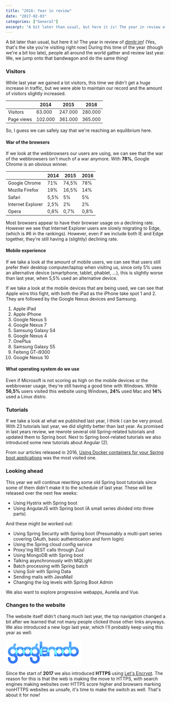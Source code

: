 ```yaml
---
title: "2016: Year in review"
date: "2017-02-03"
categories: ["General"]
excerpt: "A bit later than usual, but here it is! The year in review of dimitr.im! (Yes, that's the site you're visiting right now) During this time of the year, people all around the world gather and review last year."
---
```


A bit later than usual, but here it is! The year in review of [dimitr.im](https://dimitr.im)! (Yes, that's the site you're visiting right now) During this time of the year (though we're a bit too late), people all around the world gather and review last year. We, we jump onto that bandwagon and do the same thing!

### Visitors

While last year we gained a lot visitors, this time we didn't get a huge increase in traffic, but we were able to maintain our record and the amount of visitors slightly increased.

|            | 2014    | 2015    | 2016    |
| ---------- | ------- | ------- | ------- |
| Visitors   | 63.000  | 247.000 | 280.000 |
| Page views | 102.000 | 361.000 | 365.000 |

So, I guess we can safely say that we're reaching an equilibrium here.

#### War of the browsers

If we look at the webbrowsers our users are using, we can see that the war of the webbrowsers isn't much of a war anymore. With **78%**, Google Chrome is an obvious winner.

|                   | 2014 | 2015  | 2016 |
| ----------------- | ---- | ----- | ---- |
| Google Chrome     | 71%  | 74,5% | 78%  |
| Mozilla Firefox   | 19%  | 16,5% | 14%  |
| Safari            | 5,5% | 5%    | 5%   |
| Internet Explorer | 2,5% | 2%    |  2%  |
| Opera             | 0,8% | 0,7%  | 0,8% |

Most browsers appear to have their browser usage on a declining rate. However we see that Internet Explorer users are slowly migrating to Edge, (which is #6 in the rankings). However, even if we include both IE and Edge together, they're still having a (slightly) declining rate.

#### Mobile experience

If we take a look at the amount of mobile users, we can see that users still prefer their desktop computer/laptop when visiting us, since only 5% uses an alternative device (smartphone, tablet, phablet, ...), this is slightly worse than last year, when 5,5% used an alternative device.

If we take a look at the mobile devices that are being used, we can see that Apple wins this fight, with both the iPad as the iPhone take spot 1 and 2. They are followed by the Google Nexus devices and Samsung.

1. Apple iPad
2. Apple iPhone
3. Google Nexus 5
4. Google Nexus 7
5. Samsung Galaxy S4
6. Google Nexus 4
7. OnePlus
8. Samsung Galaxy S5
9. Feiteng GT-i9300
10. Google Nexus 10

#### What operating system do we use

Even if Microsoft is not scoring as high on the mobile devices or the webbrowser usage, they're still having a good time with Windows. While **56,5%** users visited this website using Windows, **24%** used Mac and **14%** used a Linux distro.

### Tutorials

If we take a look at what we published last year, I think I can be very proud. With 23 tutorials last year, we did slightly better than last year. As promised in last years review, we rewrote several old Spring-related tutorials and updated them to Spring boot. Next to Spring boot-related tutorials we also introduced some new tutorials about Angular (2).

From our articles released in 2016, [Using Docker containers for your Spring boot applications](/docker-spring-boot/) was the most visited one.

### Looking ahead

This year we will continue rewriting some old Spring boot tutorials since some of them didn't make it to the schedule of last year. These will be released over the next few weeks:

- Using Hystrix with Spring boot
- Using AngularJS with Spring boot (A small series divided into three parts)

And these might be worked out:

- Using Spring Security with Spring boot (Presumably a multi-part series covering OAuth, basic authentication and form login)
- Using the Spring cloud config service
- Proxy'ing REST calls through Zuul
- Using MongoDB with Spring boot
- Talking asynchronously with MQLight
- Batch processing with Spring batch
- Using Solr with Spring Data
- Sending mails with JavaMail
- Changing the log levels with Spring Boot Admin

We also want to explore progressive webapps, Aurelia and Vue.

### Changes to the website

The website itself didn't chang much last year, the top navigation changed a bit after we learned that not many people clicked those other links anyways. We also introduced a new logo last year, which I'll probably keep using this year as well:

![New logo](images/logo-1.png)

Since the start of **2017** we also introduced **HTTPS** using [Let's Encrypt](https://letsencrypt.org/). The reason for this is that the web is making the move to HTTPS, with search engines making websites over HTTPS score higher and browsers marking nonHTTPS websites as unsafe, it's time to make the switch as well. That's about it for now!
